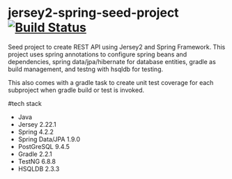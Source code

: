 # jersey2-spring-seed-project[![Build Status](https://travis-ci.org/julesbond007/jersey2-spring-seed-project.svg?branch=master)](https://travis-ci.org/julesbond007/jersey2-spring-seed-project)

Seed project to create REST API using Jersey2 and Spring Framework.  This project uses spring annotations to configure spring beans and dependencies, spring data/jpa/hibernate for database entities, gradle as build management, and testng with hsqldb for testing.

This also comes with a gradle task to create unit test coverage for each subproject when gradle build or test is invoked.

#tech stack
- Java
- Jersey 2.22.1
- Spring 4.2.2
- Spring Data/JPA 1.9.0
- PostGreSQL 9.4.5
- Gradle 2.2.1
- TestNG 6.8.8
- HSQLDB 2.3.3
